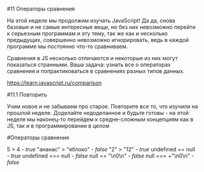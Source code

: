 #11 Операторы сравнения

На этой неделе мы продолжим изучать JavaScript! 
Да да, снова базовые и не самые интересные вещи, но без них невозможно перейти к серьезным программам и эту тему, так же как и несколько предыдущих, совершенно невозможно игнорировать, ведь в каждой программе мы постоянно что-то сравниваем.

Сравнения в JS несколько отличаются и некоторые из них могут показаться странными. Ваша задача: узнать все о операторах сравнения и попрактиковаться в сравнениях разных типов данных.

https://learn.javascript.ru/comparison

#11.1 Повторить

Учим новое и не забываем про старое.
Повторите все то, что изучили на прошлой неделе. Доделайте недоделанное и будьте готовы - на этой неделе мы наконец-то перейдем к средне-сложным концепциям как в JS, так и в программировании в целом

#Операторы сравнения

5 > 4                         - *true*
"ананас" > "яблоко"           - *false*
"2" > "12"                    - *true*
undefined == null             - *true*
undefined === null            - *false*
null == "\n0\n"               - *false*
null === +"\n0\n"             - *false*